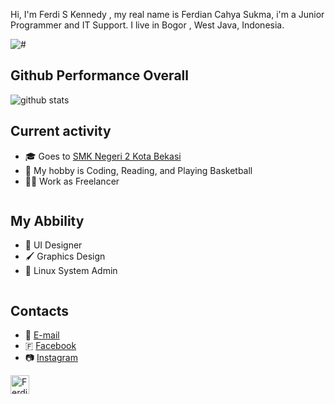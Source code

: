 Hi, I'm Ferdi S Kennedy , my real name is Ferdian Cahya Sukma, i'm a Junior Programmer and IT Support. I live in Bogor , West Java, Indonesia. 

<img alt="#" src="https://img.shields.io/badge/FERDI-KENNEDY-blue"> 

## Github Performance Overall

![github stats](https://github-readme-stats.vercel.app/api?username=kennedy69&show_icons=true) 

## Current activity

- 🎓 Goes to <a href="https://tkjsmkn2.sch.id">SMK Negeri 2 Kota Bekasi</a>
- 🔖 My hobby is Coding, Reading, and Playing Basketball
- 👨‍💻 Work as Freelancer
```
```
## My Abbility
- 📲 UI Designer
- 🖌 Graphics Design
- 🐧 Linux System Admin
```
```
## Contacts
- 💌 <a href="mailto:ferdikennedy@protonmail.com">E-mail</a>
- 🇫 <a href="https://facebook.com/kennedy.go.id">Facebook</a>
- 📷 <a href="https://instagram.com/ferdikennedy">Instagram</a> 

<div>
<a href="https://dev.to/kennedy69">
  <img src="https://d2fltix0v2e0sb.cloudfront.net/dev-badge.svg" alt="Ferdi S Kennedy's DEV Profile" height="30" width="30">
</a>
</div>
